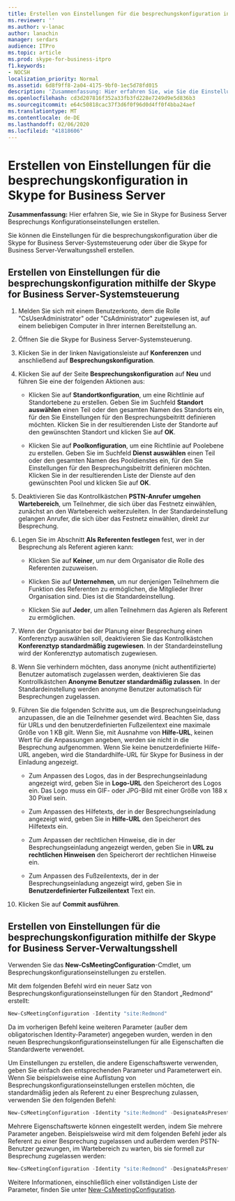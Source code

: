 ```yaml
---
title: Erstellen von Einstellungen für die besprechungskonfiguration in Skype for Business Server
ms.reviewer: ''
ms.author: v-lanac
author: lanachin
manager: serdars
audience: ITPro
ms.topic: article
ms.prod: skype-for-business-itpro
f1.keywords:
- NOCSH
localization_priority: Normal
ms.assetid: 6d8f9ff8-2a04-4175-9bf0-1ec5d78fd015
description: 'Zusammenfassung: Hier erfahren Sie, wie Sie die Einstellungen für die besprechungskonfiguration in Skype for Business Server erstellen.'
ms.openlocfilehash: cd3d207816f352a33fb3fd228e7249d9e5d836b3
ms.sourcegitcommit: e64c50818cac37f3d6f0f96d0d4ff0f4bba24aef
ms.translationtype: MT
ms.contentlocale: de-DE
ms.lasthandoff: 02/06/2020
ms.locfileid: "41818606"
---
```

# <a name="create-meeting-configuration-settings-in-skype-for-business-server"></a>Erstellen von Einstellungen für die besprechungskonfiguration in Skype for Business Server
 
**Zusammenfassung:** Hier erfahren Sie, wie Sie in Skype for Business Server Besprechungs Konfigurationseinstellungen erstellen.
  
Sie können die Einstellungen für die besprechungskonfiguration über die Skype for Business Server-Systemsteuerung oder über die Skype for Business Server-Verwaltungsshell erstellen.
  
## <a name="create-meeting-configuration-settings-by-using-skype-for-business-server-control-panel"></a>Erstellen von Einstellungen für die besprechungskonfiguration mithilfe der Skype for Business Server-Systemsteuerung

1. Melden Sie sich mit einem Benutzerkonto, dem die Rolle "CsUserAdministrator" oder "CsAdministrator" zugewiesen ist, auf einem beliebigen Computer in Ihrer internen Bereitstellung an.
    
2.  Öffnen Sie die Skype for Business Server-Systemsteuerung.
    
3. Klicken Sie in der linken Navigationsleiste auf **Konferenzen** und anschließend auf **Besprechungskonfiguration**.
    
4. Klicken Sie auf der Seite **Besprechungskonfiguration** auf **Neu** und führen Sie eine der folgenden Aktionen aus:
    
    - Klicken Sie auf **Standortkonfiguration**, um eine Richtlinie auf Standortebene zu erstellen. Geben Sie im Suchfeld **Standort auswählen** einen Teil oder den gesamten Namen des Standorts ein, für den Sie Einstellungen für den Besprechungsbeitritt definieren möchten. Klicken Sie in der resultierenden Liste der Standorte auf den gewünschten Standort und klicken Sie auf **OK**.
    
    - Klicken Sie auf **Poolkonfiguration**, um eine Richtlinie auf Poolebene zu erstellen. Geben Sie im Suchfeld **Dienst auswählen** einen Teil oder den gesamten Namen des Pooldienstes ein, für den Sie Einstellungen für den Besprechungsbeitritt definieren möchten. Klicken Sie in der resultierenden Liste der Dienste auf den gewünschten Pool und klicken Sie auf **OK**.
    
5. Deaktivieren Sie das Kontrollkästchen **PSTN-Anrufer umgehen Wartebereich**, um Teilnehmer, die sich über das Festnetz einwählen, zunächst an den Wartebereich weiterzuleiten. In der Standardeinstellung gelangen Anrufer, die sich über das Festnetz einwählen, direkt zur Besprechung.
    
6. Legen Sie im Abschnitt **Als Referenten festlegen** fest, wer in der Besprechung als Referent agieren kann:
    
   - Klicken Sie auf **Keiner**, um nur dem Organisator die Rolle des Referenten zuzuweisen.
    
   - Klicken Sie auf **Unternehmen**, um nur denjenigen Teilnehmern die Funktion des Referenten zu ermöglichen, die Mitglieder Ihrer Organisation sind. Dies ist die Standardeinstellung.
    
   - Klicken Sie auf **Jeder**, um allen Teilnehmern das Agieren als Referent zu ermöglichen.
    
7. Wenn der Organisator bei der Planung einer Besprechung einen Konferenztyp auswählen soll, deaktivieren Sie das Kontrollkästchen **Konferenztyp standardmäßig zugewiesen**. In der Standardeinstellung wird der Konferenztyp automatisch zugewiesen.
    
8. Wenn Sie verhindern möchten, dass anonyme (nicht authentifizierte) Benutzer automatisch zugelassen werden, deaktivieren Sie das Kontrollkästchen **Anonyme Benutzer standardmäßig zulassen**. In der Standardeinstellung werden anonyme Benutzer automatisch für Besprechungen zugelassen.
    
9. Führen Sie die folgenden Schritte aus, um die Besprechungseinladung anzupassen, die an die Teilnehmer gesendet wird. Beachten Sie, dass für URLs und den benutzerdefinierten Fußzeilentext eine maximale Größe von 1 KB gilt. Wenn Sie, mit Ausnahme von **Hilfe-URL**, keinen Wert für die Anpassungen angeben, werden sie nicht in die Besprechung aufgenommen. Wenn Sie keine benutzerdefinierte Hilfe-URL angeben, wird die Standardhilfe-URL für Skype for Business in der Einladung angezeigt. 
    
   - Zum Anpassen des Logos, das in der Besprechungseinladung angezeigt wird, geben Sie in **Logo-URL** den Speicherort des Logos ein. Das Logo muss ein GIF- oder JPG-Bild mit einer Größe von 188 x 30 Pixel sein. 
    
   - Zum Anpassen des Hilfetexts, der in der Besprechungseinladung angezeigt wird, geben Sie in **Hilfe-URL** den Speicherort des Hilfetexts ein.
    
   - Zum Anpassen der rechtlichen Hinweise, die in der Besprechungseinladung angezeigt werden, geben Sie in **URL zu rechtlichen Hinweisen** den Speicherort der rechtlichen Hinweise ein.
    
   - Zum Anpassen des Fußzeilentexts, der in der Besprechungseinladung angezeigt wird, geben Sie in **Benutzerdefinierter Fußzeilentext** Text ein.
    
10. Klicken Sie auf **Commit ausführen**.
    
## <a name="create-meeting-configuration-settings-by-using-skype-for-business-server-management-shell"></a>Erstellen von Einstellungen für die besprechungskonfiguration mithilfe der Skype for Business Server-Verwaltungsshell

Verwenden Sie das **New-CsMeetingConfiguration**-Cmdlet, um Besprechungskonfigurationseinstellungen zu erstellen.
  
Mit dem folgenden Befehl wird ein neuer Satz von Besprechungskonfigurationseinstellungen für den Standort „Redmond“ erstellt:
  
```PowerShell
New-CsMeetingConfiguration -Identity "site:Redmond"
```

Da im vorherigen Befehl keine weiteren Parameter (außer dem obligatorischen Identity-Parameter) angegeben wurden, werden in den neuen Besprechungskonfigurationseinstellungen für alle Eigenschaften die Standardwerte verwendet.
  
Um Einstellungen zu erstellen, die andere Eigenschaftswerte verwenden, geben Sie einfach den entsprechenden Parameter und Parameterwert ein. Wenn Sie beispielsweise eine Auflistung von Besprechungskonfigurationseinstellungen erstellen möchten, die standardmäßig jeden als Referent zu einer Besprechung zulassen, verwenden Sie den folgenden Befehl:
  
```PowerShell
New-CsMeetingConfiguration -Identity "site:Redmond" -DesignateAsPresenter "Everyone"
```

Mehrere Eigenschaftswerte können eingestellt werden, indem Sie mehrere Parameter angeben. Beispielsweise wird mit dem folgenden Befehl jeder als Referent zu einer Besprechung zugelassen und außerdem werden PSTN-Benutzer gezwungen, im Wartebereich zu warten, bis sie formell zur Besprechung zugelassen werden:
  
```PowerShell
New-CsMeetingConfiguration -Identity "site:Redmond" -DesignateAsPresenter "Everyone" -PSTNUCallersBypassLobby $True
```

Weitere Informationen, einschließlich einer vollständigen Liste der Parameter, finden Sie unter [New-CsMeetingConfiguration](https://docs.microsoft.com/powershell/module/skype/new-csmeetingconfiguration?view=skype-ps).
  

